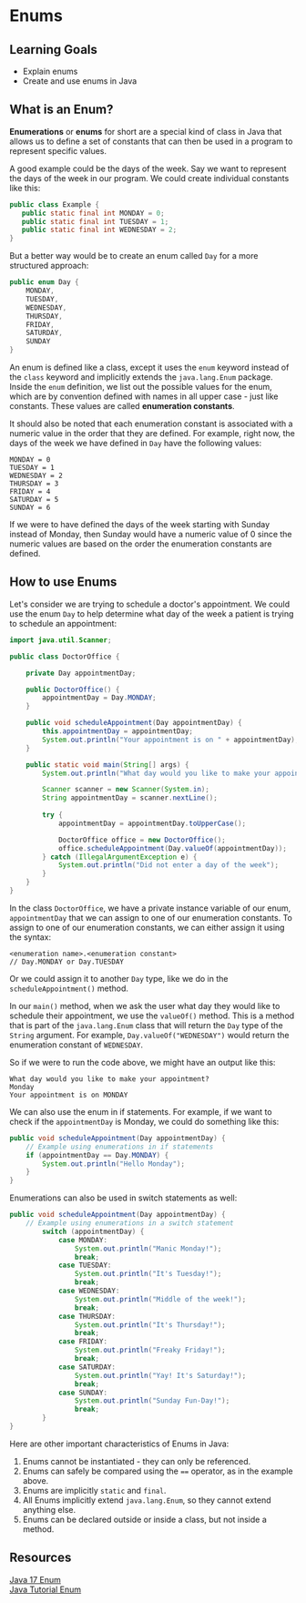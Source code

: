 # Enums

## Learning Goals

- Explain enums
- Create and use enums in Java

## What is an Enum?

**Enumerations** or **enums** for short are a special kind of class in Java that
allows us to define a set of constants that can then be used in a program to
represent specific values.

A good example could be the days of the week. Say we want to represent the days
of the week in our program. We could create individual constants like this:

```java
public class Example {
   public static final int MONDAY = 0;
   public static final int TUESDAY = 1;
   public static final int WEDNESDAY = 2;
}
```

But a better way would be to create an enum called `Day` for a more structured
approach:

```java
public enum Day {
    MONDAY,
    TUESDAY,
    WEDNESDAY,
    THURSDAY,
    FRIDAY,
    SATURDAY,
    SUNDAY
}
```

An enum is defined like a class, except it uses the `enum` keyword instead of
the `class` keyword and implicitly extends the `java.lang.Enum` package.
Inside the `enum` definition, we list out the possible values for the enum,
which are by convention defined with names in all upper case - just like
constants. These values are called **enumeration constants**.

It should also be noted that each enumeration constant is associated with a
numeric value in the order that they are defined. For example, right now, the
days of the week we have defined in `Day` have the following values:

```plaintext
MONDAY = 0
TUESDAY = 1
WEDNESDAY = 2
THURSDAY = 3
FRIDAY = 4
SATURDAY = 5
SUNDAY = 6
```

If we were to have defined the days of the week starting with Sunday instead of
Monday, then Sunday would have a numeric value of 0 since the numeric values are
based on the order the enumeration constants are defined.

## How to use Enums

Let's consider we are trying to schedule a doctor's appointment. We could use
the enum `Day` to help determine what day of the week a patient is trying to
schedule an appointment:

```java
import java.util.Scanner;

public class DoctorOffice {

    private Day appointmentDay;

    public DoctorOffice() {
        appointmentDay = Day.MONDAY;
    }

    public void scheduleAppointment(Day appointmentDay) {
        this.appointmentDay = appointmentDay;
        System.out.println("Your appointment is on " + appointmentDay);
    }

    public static void main(String[] args) {
        System.out.println("What day would you like to make your appointment?");

        Scanner scanner = new Scanner(System.in);
        String appointmentDay = scanner.nextLine();
        
        try {
            appointmentDay = appointmentDay.toUpperCase();

            DoctorOffice office = new DoctorOffice();
            office.scheduleAppointment(Day.valueOf(appointmentDay));
        } catch (IllegalArgumentException e) {
            System.out.println("Did not enter a day of the week");
        }
    }
}
```

In the class `DoctorOffice`, we have a private instance variable of our enum,
`appointmentDay` that we can assign to one of our enumeration constants. To
assign to one of our enumeration constants, we can either assign it using the
syntax:

```plaintext
<enumeration name>.<enumeration constant>
// Day.MONDAY or Day.TUESDAY
```

Or we could assign it to another `Day` type, like we do in the
`scheduleAppointment()` method.

In our `main()` method, when we ask the user what day they would like to
schedule their appointment, we use the `valueOf()` method. This is a method that
is part of the `java.lang.Enum` class that will return the `Day` type of the
`String` argument. For example, `Day.valueOf("WEDNESDAY")` would return the
enumeration constant of `WEDNESDAY`.

So if we were to run the code above, we might have an output like this:

```plaintext
What day would you like to make your appointment?
Monday
Your appointment is on MONDAY
```

We can also use the enum in if statements. For example, if we want to check
if the `appointmentDay` is Monday, we could do something like this:

```java
public void scheduleAppointment(Day appointmentDay) {
    // Example using enumerations in if statements
    if (appointmentDay == Day.MONDAY) {
        System.out.println("Hello Monday");
    }
}
```

Enumerations can also be used in switch statements as well:

```java
public void scheduleAppointment(Day appointmentDay) {
    // Example using enumerations in a switch statement
        switch (appointmentDay) {
            case MONDAY:
                System.out.println("Manic Monday!");
                break;
            case TUESDAY:
                System.out.println("It's Tuesday!");
                break;
            case WEDNESDAY:
                System.out.println("Middle of the week!");
                break;
            case THURSDAY:
                System.out.println("It's Thursday!");
                break;
            case FRIDAY:
                System.out.println("Freaky Friday!");
                break;
            case SATURDAY:
                System.out.println("Yay! It's Saturday!");
                break;
            case SUNDAY:
                System.out.println("Sunday Fun-Day!");
                break;
        }
}
```

Here are other important characteristics of Enums in Java:

1. Enums cannot be instantiated - they can only be referenced.
2. Enums can safely be compared using the `==` operator, as in the example above.
3. Enums are implicitly `static` and `final`.
4. All Enums implicitly extend `java.lang.Enum`, so they cannot extend anything
   else.
5. Enums can be declared outside or inside a class, but not inside a method.


## Resources

[Java 17 Enum](https://docs.oracle.com/en/java/javase/17/docs/api/java.base/java/lang/Enum.html)    
[Java Tutorial Enum](https://docs.oracle.com/javase/tutorial/java/javaOO/enum.html)    
